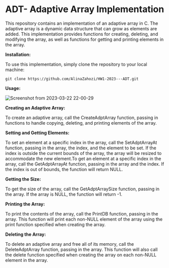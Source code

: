 # ADT- Adaptive Array Implementation

This repository contains an implementation of an adaptive array in C. The adaptive array is a dynamic data structure that can grow as elements are added. This implementation provides functions for creating, deleting, and modifying the array, as well as functions for getting and printing elements in the array.



**Installation:**

To use this implementation, simply clone the repository to your local machine:

	git clone https://github.com/AlinaZahozi/HW1-2023---ADT.git
	

**Usage:**

![Screenshot from 2023-03-22 22-00-29](https://user-images.githubusercontent.com/93255163/227024058-87afe782-939b-4525-849d-95056cc0dd26.png)


**Creating an Adaptive Array:**

To create an adaptive array, call the CreateAdptArray function, passing in functions to handle copying, deleting, and printing elements of the array. 


**Setting and Getting Elements:**

To set an element at a specific index in the array, call the SetAdptArrayAt function, passing in the array, the index, and the element to be set. If the index is outside the current bounds of the array, the array will be resized to accommodate the new element.To get an element at a specific index in the array, call the GetAdptArrayAt function, passing in the array and the index. If the index is out of bounds, the function will return NULL.


**Getting the Size:**

To get the size of the array, call the GetAdptArraySize function, passing in the array. If the array is NULL, the function will return -1.


**Printing the Array:**

To print the contents of the array, call the PrintDB function, passing in the array. This function will print each non-NULL element of the array using the print function specified when creating the array.


**Deleting the Array:**

To delete an adaptive array and free all of its memory, call the DeleteAdptArray function, passing in the array. This function will also call the delete function specified when creating the array on each non-NULL element in the array.
